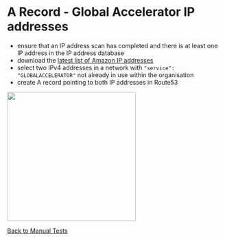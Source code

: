 # A Record - Global Accelerator IP addresses
* ensure that an IP address scan has completed and there is at least one IP address in the IP address database
* download the [latest list of Amazon IP addresses](https://ip-ranges.amazonaws.com/ip-ranges.json) 
* select two IPv4 addresses in a network with `"service": "GLOBALACCELERATOR"` not already in use within the organisation
* create A record pointing to both IP addresses in Route53

<img src="images/a-globalaccelerator.png" width="300">

[Back to Manual Tests](../manual-tests.md)
